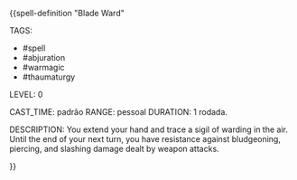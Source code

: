{{spell-definition "Blade Ward"

TAGS:
- #spell
- #abjuration
- #warmagic
- #thaumaturgy

LEVEL: 0

CAST_TIME: padrão
RANGE: pessoal
DURATION: 1 rodada.

DESCRIPTION:
You extend your hand and trace a sigil of warding in the air. Until the end of your next turn, you have resistance against bludgeoning, piercing, and slashing damage dealt by weapon attacks.

}}